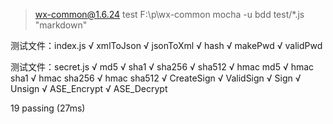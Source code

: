 
> wx-common@1.6.24 test F:\p\wx-common
> mocha -u bdd test/*.js "markdown"



  测试文件：index.js
    √ xmlToJson
    √ jsonToXml
    √ hash
    √ makePwd
    √ validPwd

  测试文件：secret.js
    √ md5
    √ sha1
    √ sha256
    √ sha512
    √ hmac md5
    √ hmac sha1
    √ hmac sha256
    √ hmac sha512
    √ CreateSign
    √ ValidSign
    √ Sign
    √ Unsign
    √ ASE_Encrypt
    √ ASE_Decrypt


  19 passing (27ms)

